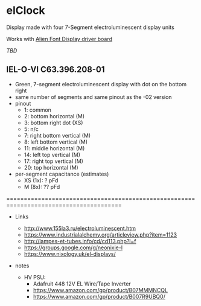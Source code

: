 # elClock
Display made with four 7-Segment electroluminescent display units

Works with [Alien Font Display driver board](https://github.com/jduanen/alienFontDisplay)

*TBD*

## IEL-O-VI C63.396.208-01
* Green, 7-segment electroluminescent display with dot on the bottom right
* same number of segments and same pinout as the -02 version
* pinout
  - 1: common
  - 2: bottom horizontal (M)
  - 3: bottom right dot (XS)
  - 5: n/c
  - 7: right bottom vertical (M)
  - 8: left bottom vertical (M)
  - 11: middle horizontal (M)
  - 14: left top vertical (M)
  - 17: right top vertical (M)
  - 20: top horizontal (M)
* per-segment capacitance (estimates)
  - XS (1x): ? pFd
  - M  (8x): ?? pFd

=======================================================================================

* Links
  - http://www.155la3.ru/electroluminescent.htm
  - https://www.industrialalchemy.org/articleview.php?item=1123
  - http://lampes-et-tubes.info/cd/cd113.php?l=f
  - https://groups.google.com/g/neonixie-l
  - https://www.nixology.uk/el-displays/

* notes
  - HV PSU:
    * Adafruit 448 12V EL Wire/Tape Inverter 
    * https://www.amazon.com/gp/product/B07MMMNCQL
    * https://www.amazon.com/gp/product/B007R9UBQ0/
